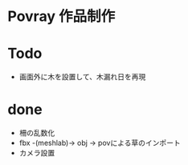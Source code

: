 # Povray 作品制作

# Todo

- 画面外に木を設置して、木漏れ日を再現

# done

- 柵の乱数化
- fbx -(meshlab)-> obj -> povによる草のインポート
- カメラ設置
